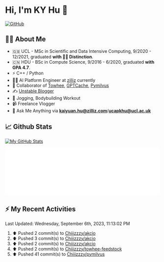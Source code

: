 # Hi, I'm KY Hu 👋

[![GitHub](https://img.shields.io/badge/dynamic/json?logo=github&label=GitHub&labelColor=495867&color=495867&query=%24.data.totalSubs&url=https%3A%2F%2Fapi.spencerwoo.com%2Fsubstats%2F%3Fsource%3Dgithub%26queryKey%3Dhayschan&style=flat-square)](https://github.com/Chiiizzzy)

## 🧑‍💻 About Me


- 🇬🇧 UCL - MSc in Scientific and Data Intensive Computing, 9/2020 - 12/2021, graduated **with 🧑‍🎓 Distinction**.
- 🇨🇳 HDU - BSc in Compute Science, 9/2016 - 6/2020, graduated **with GPA 4.7**.
- ⚡️ C++ / Python
- 🧑‍💻 AI Platform Engineer at [zilliz](https://zilliz.com/) currently
- 💬 Collaborator of [Towhee](https://github.com/towhee-io/towhee), [GPTCache](https://github.com/zilliztech/GPTCache), [Pymilvus](https://github.com/milvus-io/pymilvus)
- ✍️ [Unstable Blogger](https://blog.csdn.net/DooDia)
- 🏃 Jogging, Bodybuilding Workout
- 📹 Freelance Vlogger
- 📮 Ask Me Anything via **[kaiyuan.hu@zilliz.com](mailto:kaiyuan.hu@zilliz.com)**/**[ucapkhu@ucl.ac.uk](ucapkhu@ucl.ac.uk)**


## 📈 Github Stats

[![My GitHub Stats](https://github-readme-stats.vercel.app/api?username=Chiiizzzy&show_icons=true&theme=gotham)](https://github-readme-stats.vercel.app/api?username=Chiiizzzy&show_icons=true&theme=gotham)

<!-- [![Ashutosh's github activity graph](https://github-readme-activity-graph.cyclic.app/graph?username=Chiiizzzy&theme=dracula)](https://github.com/Chiiizzzy/github-readme-activity-graph) -->


![Metrics 👋](/metrics.plugin.followup.user.svg)

## ⚡️ My Recent Activities

<!--RECENT_ACTIVITY:last_update-->
Last Updated: Wednesday, September 6th, 2023, 11:13:02 PM
<!--RECENT_ACTIVITY:last_update_end-->

<!--RECENT_ACTIVITY:start-->
1. ⬆️ Pushed 2 commit(s) to [Chiiizzzy/akcio](https://github.com/Chiiizzzy/akcio)<br>
2. ⬆️ Pushed 3 commit(s) to [Chiiizzzy/akcio](https://github.com/Chiiizzzy/akcio)<br>
3. ⬆️ Pushed 2 commit(s) to [Chiiizzzy/akcio](https://github.com/Chiiizzzy/akcio)<br>
4. ⬆️ Pushed 2 commit(s) to [Chiiizzzy/towhee-feedstock](https://github.com/Chiiizzzy/towhee-feedstock)<br>
5. ⬆️ Pushed 41 commit(s) to [Chiiizzzy/pymilvus](https://github.com/Chiiizzzy/pymilvus)<br>
<!--RECENT_ACTIVITY:end-->
